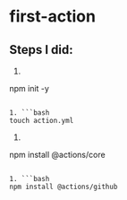 # first-action

## Steps I did:
1. ```bash
  npm init -y
  ```

1. ```bash
  touch action.yml
  ```

1. ```bash
  npm install @actions/core
  ```

1. ```bash
  npm install @actions/github
  ```

<!-- 1. ```bash
  code
  ``` -->
